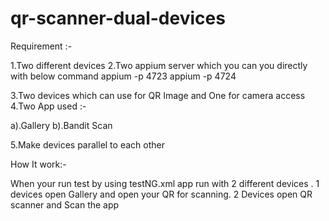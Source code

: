 # qr-scanner-dual-devices

Requirement :-

1.Two different devices
2.Two appium server which you can you directly with below command
appium -p 4723
appium -p 4724

3.Two devices which can use for QR Image and One for camera access
4.Two App used :-

a).Gallery 
b).Bandit Scan

5.Make devices parallel to each other

How It work:-

When your run test by using testNG.xml app run with 2 different devices .
1 devices open Gallery and open your QR for scanning.
2 Devices open QR scanner and Scan the app 
